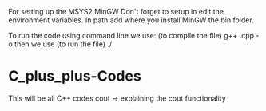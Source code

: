 For setting up the MSYS2 MinGW
Don't forget to setup in edit the environment variables.
In path add where you install MinGW the bin folder.

To run the code using command line we use:
(to compile the file) g++ <filename>.cpp -o <objectfilename>
then we use
(to run the file) ./<objectfilename>


# C_plus_plus-Codes
This will be all C++ codes
cout -> explaining the cout functionality

